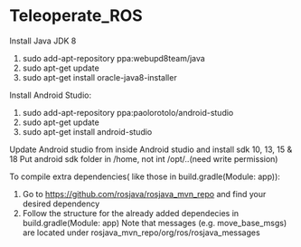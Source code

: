 # Teleoperate_ROS
Install Java JDK 8
1. sudo add-apt-repository ppa:webupd8team/java
2. sudo apt-get update
3. sudo apt-get install oracle-java8-installer

Install Android Studio:
1. sudo add-apt-repository ppa:paolorotolo/android-studio
2. sudo apt-get update
3. sudo apt-get install android-studio

Update Android studio from inside Android studio and install sdk 10, 13, 15 & 18
Put android sdk folder in /home, not int /opt/..(need write permission)

To compile extra dependencies( like those in build.gradle(Module: app)):
1. Go to https://github.com/rosjava/rosjava_mvn_repo and find your desired dependency
2. Follow the structure for the already added dependecies in build.gradle(Module: app)
Note that messages (e.g. move_base_msgs) are located under rosjava_mvn_repo/org/ros/rosjava_messages




